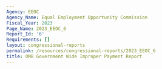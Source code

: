 ```yaml
---
Agency: EEOC
Agency_Name: Equal Employment Opportunity Commission
Fiscal_Year: 2023
Page_Name: 2023_EEOC_6
Report_Id: '6'
Requirements: []
layout: congressional-reports
permalink: /resources/congressional-reports/2023_EEOC_6
title: OMB Government Wide Improper Payment Report
---
```

